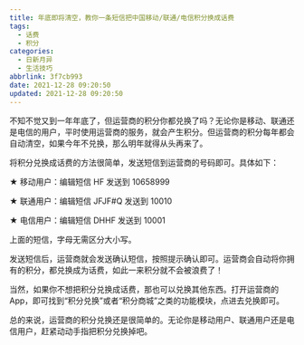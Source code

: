 ```yaml
---
title: 年底即将清空，教你一条短信把中国移动/联通/电信积分换成话费
tags:
  - 话费
  - 积分
categories:
  - 日新月异
  - 生活技巧
abbrlink: 3f7cb993
date: 2021-12-28 09:20:50
updated: 2021-12-28 09:20:50
---
```


不知不觉又到一年年底了，但运营商的积分你都兑换了吗？无论你是移动、联通还是电信的用户，平时使用运营商的服务，就会产生积分。但运营商的积分每年都会自动清空，如果今年不兑换，那么明年就得从头再来了。

将积分兑换成话费的方法很简单，发送短信到运营商的号码即可。具体如下：

 ★ 移动用户：编辑短信 HF 发送到 10658999

 ★ 联通用户：编辑短信 JFJF#Q 发送到 10010

 ★ 电信用户：编辑短信 DHHF 发送到 10001

上面的短信，字母无需区分大小写。

发送短信后，运营商就会发送确认短信，按照提示确认即可。运营商会自动将你拥有的积分，都兑换成为话费，如此一来积分就不会被浪费了！

当然，如果你不想把积分兑换成话费，那也可以兑换其他东西。打开运营商的 App，即可找到“积分兑换”或者“积分商城”之类的功能模块，点进去兑换即可。

总的来说，运营商的积分兑换还是很简单的。无论你是移动用户、联通用户还是电信用户，赶紧动动手指把积分兑换掉吧。